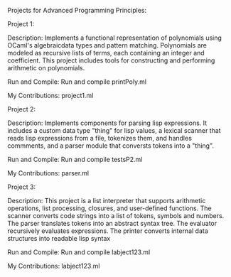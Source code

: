 Projects for Advanced Programming Principles:

Project 1:

  Description: Implements a functional representation of polynomials using OCaml's algebraicdata types and pattern matching.
  Polynomials are modeled as recursive lists of terms, each containing an integer and coefficient. This project includes tools
  for constructing and performing arithmetic on polynomials.

  Run and Compile: Run and compile printPoly.ml

  My Contributions: project1.ml

Project 2:

  Description: Implements components for parsing lisp expressions. It includes a custom data type "thing" for lisp values, a
  lexical scanner that reads lisp expressions from a file, tokenizes them, and handles commments, and a parser module that 
  conversts tokens into a "thing".

  Run and Compile: Run and compile testsP2.ml

  My Contributions: parser.ml

Project 3:

  Description: This project is a list interpreter that supports arithmetic operations, list processing, closures, and user-defined
  functions. The scanner converts code strings into a list of tokens, symbols and numbers. The parser translates tokens into an 
  abstract syntax tree. The evaluator recursively evaluates expressions. The printer converts internal data structures into readable
  lisp syntax

  Run and Compile: Run and compile labject123.ml

  My Contributions: labject123.ml
